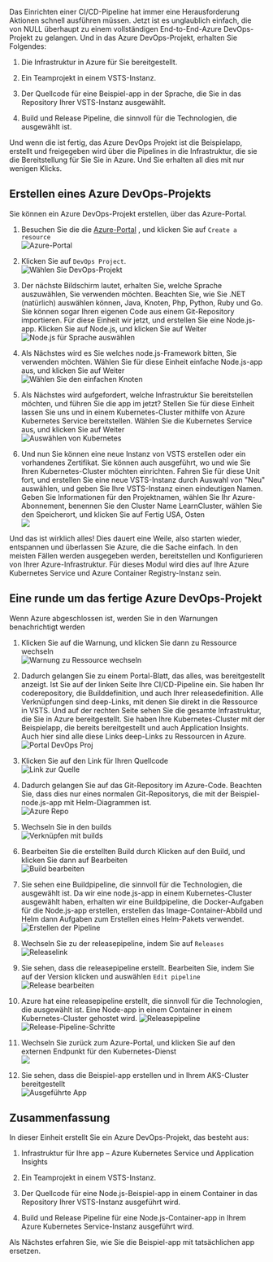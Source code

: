 Das Einrichten einer CI/CD-Pipeline hat immer eine Herausforderung Aktionen schnell ausführen müssen. Jetzt ist es unglaublich einfach, die von NULL überhaupt zu einem vollständigen End-to-End-Azure DevOps-Projekt zu gelangen. Und in das Azure DevOps-Projekt, erhalten Sie Folgendes:

1. Die Infrastruktur in Azure für Sie bereitgestellt.

2. Ein Teamprojekt in einem VSTS-Instanz.

3. Der Quellcode für eine Beispiel-app in der Sprache, die Sie in das Repository Ihrer VSTS-Instanz ausgewählt.

4. Build und Release Pipeline, die sinnvoll für die Technologien, die ausgewählt ist.

Und wenn die ist fertig, das Azure DevOps Projekt ist die Beispielapp, erstellt und freigegeben wird über die Pipelines in die Infrastruktur, die sie die Bereitstellung für Sie Sie in Azure. Und Sie erhalten all dies mit nur wenigen Klicks.

## <a name="create-an-azure-devops-project"></a>Erstellen eines Azure DevOps-Projekts

Sie können ein Azure DevOps-Projekt erstellen, über das Azure-Portal.

1. Besuchen Sie die die [Azure-Portal](https://portal.azure.com) , und klicken Sie auf `Create a resource`  
![Azure-Portal](../media-drafts/1-azureportal.png)

2. Klicken Sie auf `DevOps Project`.  
![Wählen Sie DevOps-Projekt](../media-drafts/1-pickdevopsproject.png)

3. Der nächste Bildschirm lautet, erhalten Sie, welche Sprache auszuwählen, Sie verwenden möchten. Beachten Sie, wie Sie .NET (natürlich) auswählen können, Java, Knoten, Php, Python, Ruby und Go. Sie können sogar Ihren eigenen Code aus einem Git-Repository importieren. Für diese Einheit wir jetzt, und erstellen Sie eine Node.js-app. Klicken Sie auf Node.js, und klicken Sie auf Weiter  
![Node.js für Sprache auswählen](../media-drafts/1-picknodejsforlang.png)

4. Als Nächstes wird es Sie welches node.js-Framework bitten, Sie verwenden möchten. Wählen Sie für diese Einheit einfache Node.js-app aus, und klicken Sie auf Weiter  
![Wählen Sie den einfachen Knoten](../media-drafts/1-picksimplenode.png)

5. Als Nächstes wird aufgefordert, welche Infrastruktur Sie bereitstellen möchten, und führen Sie die app im jetzt? Stellen Sie für diese Einheit lassen Sie uns und in einem Kubernetes-Cluster mithilfe von Azure Kubernetes Service bereitstellen. Wählen Sie die Kubernetes Service aus, und klicken Sie auf Weiter  
![Auswählen von Kubernetes](../media-drafts/1-pickkubernetes.png)

6. Und nun Sie können eine neue Instanz von VSTS erstellen oder ein vorhandenes Zertifikat. Sie können auch ausgeführt, wo und wie Sie Ihren Kubernetes-Cluster möchten einrichten. Fahren Sie für diese Unit fort, und erstellen Sie eine neue VSTS-Instanz durch Auswahl von "Neu" auswählen, und geben Sie Ihre VSTS-Instanz einen eindeutigen Namen. Geben Sie Informationen für den Projektnamen, wählen Sie Ihr Azure-Abonnement, benennen Sie den Cluster Name LearnCluster, wählen Sie den Speicherort, und klicken Sie auf Fertig USA, Osten  
![](../media-drafts/1-finalconfirmation2.png)

Und das ist wirklich alles! Dies dauert eine Weile, also starten wieder, entspannen und überlassen Sie Azure, die die Sache einfach. In den meisten Fällen werden ausgegeben werden, bereitstellen und Konfigurieren von Ihrer Azure-Infrastruktur. Für dieses Modul wird dies auf Ihre Azure Kubernetes Service und Azure Container Registry-Instanz sein.

## <a name="a-lap-around-the-finished-azure-devops-project"></a>Eine runde um das fertige Azure DevOps-Projekt

Wenn Azure abgeschlossen ist, werden Sie in den Warnungen benachrichtigt werden

1. Klicken Sie auf die Warnung, und klicken Sie dann zu Ressource wechseln  
![Warnung zu Ressource wechseln](../media-drafts/1-gotoresourcefromalert.png)

2. Dadurch gelangen Sie zu einem Portal-Blatt, das alles, was bereitgestellt anzeigt. Ist Sie auf der linken Seite Ihre CI/CD-Pipeline ein. Sie haben Ihr coderepository, die Builddefinition, und auch Ihrer releasedefinition. Alle Verknüpfungen sind deep-Links, mit denen Sie direkt in die Ressource in VSTS. Und auf der rechten Seite sehen Sie die gesamte Infrastruktur, die Sie in Azure bereitgestellt. Sie haben Ihre Kubernetes-Cluster mit der Beispielapp, die bereits bereitgestellt und auch Application Insights. Auch hier sind alle diese Links deep-Links zu Ressourcen in Azure.  
![Portal DevOps Proj](../media-drafts/1-portaldevopsproj.png)

3. Klicken Sie auf den Link für Ihren Quellcode  
![Link zur Quelle](../media-drafts/1-linktosource.png)

4. Dadurch gelangen Sie auf das Git-Repository im Azure-Code. Beachten Sie, dass dies nur eines normalen Git-Repositorys, die mit der Beispiel-node.js-app mit Helm-Diagrammen ist.  
![Azure Repo](../media-drafts/1-azurerepo.png)

5. Wechseln Sie in den builds  
![Verknüpfen mit builds](../media-drafts/1-linktobuild.png)

6. Bearbeiten Sie die erstellten Build durch Klicken auf den Build, und klicken Sie dann auf Bearbeiten  
![Build bearbeiten](../media-drafts/1-editbuildlink2.png)

7. Sie sehen eine Buildpipeline, die sinnvoll für die Technologien, die ausgewählt ist. Da wir eine node.js-app in einem Kubernetes-Cluster ausgewählt haben, erhalten wir eine Buildpipeline, die Docker-Aufgaben für die Node.js-app erstellen, erstellen das Image-Container-Abbild und Helm dann Aufgaben zum Erstellen eines Helm-Pakets verwendet.  
![Erstellen der Pipeline](../media-drafts/1-buildpipeline2.png)

8. Wechseln Sie zu der releasepipeline, indem Sie auf `Releases`  
![Releaselink](../media-drafts/1-gotoreleaselink.png)

9. Sie sehen, dass die releasepipeline erstellt. Bearbeiten Sie, indem Sie auf der Version klicken und auswählen `Edit pipeline`  
![Release bearbeiten](../media-drafts/1-editrelease2.png)

10. Azure hat eine releasepipeline erstellt, die sinnvoll für die Technologien, die ausgewählt ist. Eine Node-app in einem Container in einem Kubernetes-Cluster gehostet wird.
![Releasepipeline](../media-drafts/1-releasepipeline2.png)  
![Release-Pipeline-Schritte](../media-drafts/1-pipelinesteps.png)

11. Wechseln Sie zurück zum Azure-Portal, und klicken Sie auf den externen Endpunkt für den Kubernetes-Dienst  
![](../media-drafts/1-clickonendpoint.png)

12. Sie sehen, dass die Beispiel-app erstellen und in Ihrem AKS-Cluster bereitgestellt  
![Ausgeführte App](../media-drafts/1-apprunning.png)

## <a name="summary"></a>Zusammenfassung

In dieser Einheit erstellt Sie ein Azure DevOps-Projekt, das besteht aus:

1. Infrastruktur für Ihre app – Azure Kubernetes Service und Application Insights

2. Ein Teamprojekt in einem VSTS-Instanz.

3. Der Quellcode für eine Node.js-Beispiel-app in einem Container in das Repository Ihrer VSTS-Instanz ausgeführt wird.

4. Build und Release Pipeline für eine Node.js-Container-app in Ihrem Azure Kubernetes Service-Instanz ausgeführt wird.

Als Nächstes erfahren Sie, wie Sie die Beispiel-app mit tatsächlichen app ersetzen.